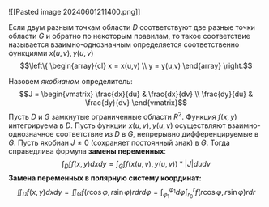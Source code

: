 ![[Pasted image 20240601211400.png]]

Если двум разным точкам области $D$ соответствуют две разные точки области $G$ и обратно по некоторым правилам, то такое соответствие называется взаимно-однозначным определяется соответственно функциями $x(u,v), y(u,v)$
$$\left\{ \begin{array}{cl}
x = x(u,v) \\
y = y(u,v)
\end{array} \right.$$

Назовем *якобианом* определитель: $$J = \begin{vmatrix}
\frac{dx}{du} & \frac{dx}{dv} \\
\frac{dy}{du} &  \frac{dy}{dv} 
\end{vmatrix}$$
Пусть $D$ и $G$ замкнутые ограниченные области $R^2$. Функция $f(x,y)$ интегрируема в $D$. Пусть функции $x(u,v), y(u,v)$ осуществляют взаимно-однозначное соответствие из $D$ в $G$, непрерывно дифференцируемые в $G$. Пусть якобиан $J \neq 0$ (сохраняет постоянный знак) в $G$. Тогда справедлива формула **замены переменных**: $$\int_D\int{f(x,y)dxdy} = \int_G\int{f(x(u,v), y(u,v))*|J|dudv}$$
**Замена переменных в полярную систему координат:** $$\iint_Df(x,y)dxdy = \iint_Gf(r\cos\varphi, r\sin\varphi)rdrd\varphi = \int_{\varphi_1}^{\varphi_1}d\varphi\int_{r_0}^{r}f(r\cos\varphi, r\sin\varphi)rdr$$
